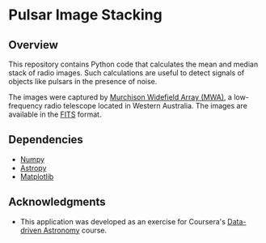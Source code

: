 # Pulsar Image Stacking

## Overview
This repository contains Python code that calculates the mean and median stack of radio images. Such calculations are useful to detect signals of objects like pulsars in the presence of noise.

The images were captured by [Murchison Widefield Array (MWA)](http://www.mwatelescope.org/), a low-frequency radio telescope located in Western Australia. The images are available in the [FITS](https://fits.gsfc.nasa.gov/) format.


## Dependencies
* [Numpy](http://www.numpy.org/)
* [Astropy](http://www.astropy.org/)
* [Matplotlib](https://matplotlib.org/)


## Acknowledgments
* This application was developed as an exercise for Coursera's [Data-driven Astronomy](https://www.coursera.org/learn/data-driven-astronomy) course.
